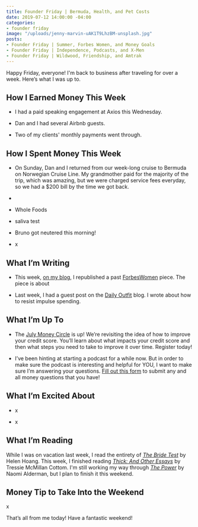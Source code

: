 ```yaml
---
title: Founder Friday | Bermuda, Health, and Pet Costs
date: 2019-07-12 14:00:00 -04:00
categories:
- founder friday
image: "/uploads/jenny-marvin-uAK1T9LhzBM-unsplash.jpg"
posts:
- Founder Friday | Summer, Forbes Women, and Money Goals
- Founder Friday | Independence, Podcasts, and X-Men
- Founder Friday | Wildwood, Friendship, and Amtrak
---
```


Happy Friday, everyone! I'm back to business after traveling for over a week. Here’s what I was up to.

## **How I Earned Money This Week**

* I had a paid speaking engagement at Axios this Wednesday.

* Dan and I had several Airbnb guests.

* Two of my clients' monthly payments went through.

## **How I Spent Money This Week**

* On Sunday, Dan and I returned from our week-long cruise to Bermuda on Norwegian Cruise Line. My grandmother paid for the majority of the trip, which was amazing, but we were charged service fees everyday, so we had a $200 bill by the time we got back. 

* 

* Whole Foods

* saliva test

* Bruno got neutered this morning! 

* x

## **What I’m Writing**

* This week, [on my blog](https://www.maggiegermano.com/blog/despite-having-less-support-women-outpace-men-in-financial-independence/), I republished a past [ForbesWomen](https://www.forbes.com/sites/maggiegermano/2019/06/17/despite-having-less-support-women-outpace-men-in-financial-independence/#2a34e1ec9462) piece. The piece is about 

* Last week, I had a guest post on the [Daily Outfit](https://dailyoutfit.com/how-to-keep-impulse-spending-at-bay/) blog. I wrote about how to resist impulse spending. 

## **What I’m Up To**

* The [July Money Circle](https://www.eventbrite.com/e/money-circle-improving-your-credit-score-tickets-63873388023) is up! We’re revisiting the idea of how to improve your credit score. You’ll learn about what impacts your credit score and then what steps you need to take to improve it over time. Register today!

* I’ve been hinting at starting a podcast for a while now. But in order to make sure the podcast is interesting and helpful for YOU, I want to make sure I’m answering your questions. [Fill out this form](https://docs.google.com/forms/d/e/1FAIpQLSf75z5itnYO-XOLStoqY5FXwuf8YI37ye5OD21Wv7tBGAqIVQ/viewform?usp=sf_link) to submit any and all money questions that you have!

## **What I’m Excited About**

* x

* x

## **What I’m Reading**

While I was on vacation last week, I read the entirety of *[The Bride Test](https://www.goodreads.com/book/show/39338454-the-bride-test)* by Helen Hoang. This week, I finished reading *[Thick: And Other Essays](https://www.goodreads.com/book/show/40365093-thick?ac=1&from_search=true)* by Tressie McMillan Cottom. I'm still working my way through *[The Power](https://www.goodreads.com/book/show/29751398-the-power?from_search=true)* by Naomi Alderman, but I plan to finish it this weekend. 

## **Money Tip to Take Into the Weekend**

x

That’s all from me today! Have a fantastic weekend!